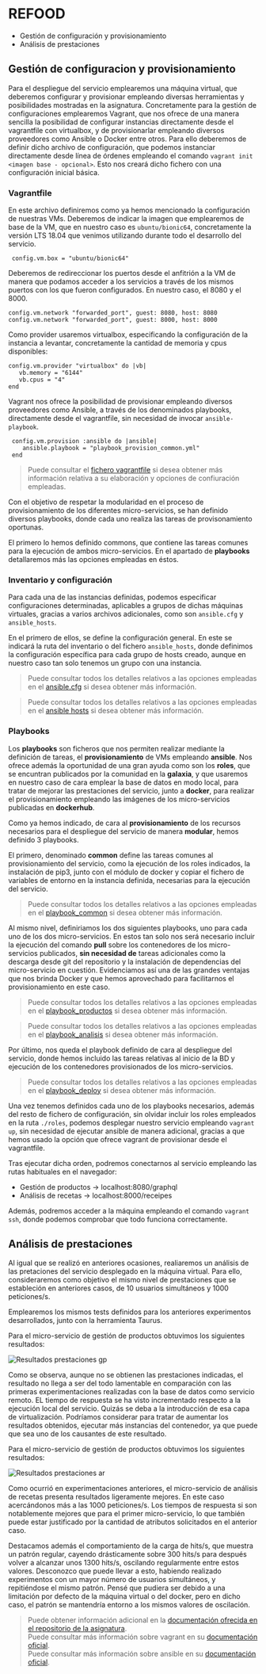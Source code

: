 # REFOOD

* Gestión de configuración y provisionamiento
* Análisis de prestaciones

## Gestión de configuracion y provisionamiento
Para el despliegue del servicio emplearemos una máquina virtual, que deberemos configurar y provisionar empleando diversas herramientas y posibilidades mostradas en la asignatura. Concretamente para la gestión de configuraciones emplearemos Vagrant, que nos ofrece de una manera sencilla la posibilidad de configurar instancias directamente desde el vagrantfile con virtualbox, y de provisionarlar empleando diversos proveedores como Ansible o Docker entre otros. Para ello deberemos de definir dicho archivo de configuración, que podemos instanciar directamente desde línea de órdenes empleando el comando `vagrant init <imagen base - opcional>`. Esto nos creará dicho fichero con una configuración inicial básica.

### Vagrantfile
 En este archivo definiremos como ya hemos mencionado la configuración de nuestras VMs. Deberemos de indicar la imagen que emplearemos de base de la VM, que en nuestro caso es `ubuntu/bionic64`, concretamente la versión LTS 18.04 que venimos utilizando durante todo el desarrollo del servicio.
 ```
  config.vm.box = "ubuntu/bionic64"
 ```

 Deberemos de redireccionar los puertos desde el anfitrión a la VM de manera que podamos acceder a los servicios a través de los mismos puertos con los que fueron configurados. En nuestro caso, el 8080 y el 8000.
 ```
 config.vm.network "forwarded_port", guest: 8080, host: 8080 
 config.vm.network "forwarded_port", guest: 8000, host: 8000 
 ```
 Como provider usaremos virtualbox, especificando la configuración de la instancia a levantar, concretamente la cantidad de memoria y cpus disponibles:
 ```
 config.vm.provider "virtualbox" do |vb|
    vb.memory = "6144" 
    vb.cpus = "4"
 end
```

Vagrant nos ofrece la posibilidad de provisionar empleando diversos proveedores como Ansible, a través de los denominados playbooks, directamente desde el vagrantfile, sin necesidad de invocar `ansible-playbook`.
```
 config.vm.provision :ansible do |ansible|
    ansible.playbook = "playbook_provision_common.yml"
 end
```

> Puede consultar el [fichero vagrantfile](https://github.com/yoskitar/Cloud-Computing-CC/blob/master/provision/Vagrantfile) si desea obtener más información relativa a su elaboración y opciones de confiuración empleadas.

Con el objetivo de respetar la modularidad en el proceso de provisionamiento de los diferentes micro-servicios, se han definido diversos playbooks, donde cada uno realiza las tareas de provisonamiento oportunas. 

El primero lo hemos definido commons, que contiene las tareas comunes para la ejecución de ambos micro-servicios. En el apartado de **playbooks** detallaremos más las opciones empleadas en éstos.

### Inventario y configuración
Para cada una de las instancias definidas, podemos especificar configuraciones determinadas, aplicables a grupos de dichas máquinas virtuales, gracias a varios archivos adicionales, como son `ansible.cfg` y `ansible_hosts`.

En el primero de ellos, se define la configuración general. En este se indicará la ruta del inventario o del fichero `ansible_hosts`, donde definimos la configuración específica para cada grupo de hosts creado, aunque en nuestro caso tan solo tenemos un grupo con una instancia.

> Puede consultar todos los detalles relativos a las opciones empleadas en el [ansible.cfg](https://github.com/yoskitar/Cloud-Computing-CC/blob/master/provision/ansible.cfg) si desea obtener más información.

> Puede consultar todos los detalles relativos a las opciones empleadas en el [ansible hosts](https://github.com/yoskitar/Cloud-Computing-CC/blob/master/provision/ansible_hosts.txt) si desea obtener más información.

### Playbooks
Los **playbooks** son ficheros que nos permiten realizar mediante la definición de tareas, el **provisionamiento** de VMs empleando **ansible**. Nos ofrece además la oportunidad de una gran ayuda como son los **roles**, que se encuntran publicados por la comunidad en la **galaxia**, y que usaremos en nuestro caso de cara emplear la base de datos en modo local, para tratar de mejorar las prestaciones del servicio, junto a **docker**, para realizar el provisionamiento empleando las imágenes de los micro-servicios publicadas en **dockerhub**.  

Como ya hemos indicado, de cara al **provisionamiento** de los recursos necesarios para el despliegue del servicio de manera **modular**, hemos definido 3 playbooks. 

El primero, denominado **common** define las tareas comunes al provisionamiento del servicio, como la ejecución de los roles indicados, la instalación de pip3, junto con el módulo de docker y copiar el fichero de variables de entorno en la instancia definida, necesarias para la ejecución del servicio.

> Puede consultar todos los detalles relativos a las opciones empleadas en el [playbook_common](https://github.com/yoskitar/Cloud-Computing-CC/blob/master/provision/playbook_provision_common.yml) si desea obtener más información.

Al mismo nivel, definiriamos los dos siguientes playbooks, uno para cada uno de los dos micro-servicios. En estos tan solo nos será necesario incluir la ejecución del comando **pull** sobre los contenedores de los micro-servicios publicados, **sin necesidad de** tareas adicionales como la descarga desde git del repositorio y la instalación de dependencias del micro-servicio en cuestión. Evidenciamos así una de las grandes ventajas que nos brinda Docker y que hemos aprovechado para facilitarnos el provisionamiento en este caso.

> Puede consultar todos los detalles relativos a las opciones empleadas en el [playbook_productos](https://github.com/yoskitar/Cloud-Computing-CC/blob/master/provision/playbook_provision_gp.yml) si desea obtener más información.

> Puede consultar todos los detalles relativos a las opciones empleadas en el [playbook_analisis](https://github.com/yoskitar/Cloud-Computing-CC/blob/master/provision/playbook_provision_ar.yml) si desea obtener más información.

Por último, nos queda el playbook definido de cara al despliegue del servicio, donde hemos incluido las tareas relativas al inicio de la BD y ejecución de los contenedores provisionados de los micro-servicios.

> Puede consultar todos los detalles relativos a las opciones empleadas en el [playbook_deploy](https://github.com/yoskitar/Cloud-Computing-CC/blob/master/provision/playbook_deploy.yml) si desea obtener más información.

Una vez tenemos definidos cada uno de los playbooks necesarios, además del resto de fichero de configuración, sin olvidar incluir los roles empleados en la ruta `./roles`, podemos desplegar nuestro servicio empleando `vagrant up`, sin necesidad de ejecutar ansible de manera adicional, gracias a que hemos usado la opción que ofrece vagrant de provisionar desde el vagrantfile.

Tras ejecutar dicha orden, podremos conectarnos al servicio empleando las rutas habituales en el navegador:
* Gestión de productos -> localhost:8080/graphql
* Análisis de recetas -> localhost:8000/receipes

Además, podremos acceder a la máquina empleando el comando `vagrant ssh`, donde podemos comprobar que todo funciona correctamente.

## Análisis de prestaciones

Al igual que se realizó en anteriores ocasiones, realiaremos un análisis de las pretaciones del servicio desplegado en la máquina virtual. Para ello, consideraremos como objetivo el mismo nivel de prestaciones que se estableción en anteriores casos, de 10 usuarios simultáneos y 1000 peticiones/s. 

Emplearemos los mismos tests definidos para los anteriores experimentos desarrollados, junto con la herramienta Taurus.

Para el micro-servicio de gestión de productos obtuvimos los siguientes resultados:

![Resultados prestaciones gp](https://raw.githubusercontent.com/yoskitar/Cloud-Computing-CC/master/Justificaciones/imagenes/test_10u_gp_vm.png)

Como se observa, aunque no se obtienen las prestaciones indicadas, el resultado no llega a ser del todo lamentable en comparación con las primeras experimentaciones realizadas con la base de datos como servicio remoto. EL tiempo de respuesta se ha visto incrementado respecto a la ejecución local del servicio. Quizás se deba a la introducción de esa capa de virtualización. Podríamos considerar para tratar de aumentar los resultados obtenidos, ejecutar más instancias del contenedor, ya que puede que sea uno de los causantes de este resultado.

Para el micro-servicio de gestión de productos obtuvimos los siguientes resultados:

![Resultados prestaciones ar](https://raw.githubusercontent.com/yoskitar/Cloud-Computing-CC/master/Justificaciones/imagenes/test_10u_ar_vm.png)

Como ocurrió en experimentaciones anteriores, el micro-servicio de análisis de recetas presenta resultados ligeramente mejores. En este caso acercándonos más a las 1000 peticiones/s. Los tiempos de respuesta si son notablemente mejores que para el primer micro-servicio, lo que también puede estar justificado por la cantidad de atributos solicitados en el anterior caso.

Destacamos además el comportamiento de la carga de hits/s, que muestra un patrón regular, cayendo drásticamente sobre 300 hits/s para después volver a alcanzar unos 1300 hits/s, oscilando regularmente entre estos valores. Desconozco que puede llevar a esto, habiendo realizado experimentos con un mayor número de usuarios simultáneos, y repitiéndose el mismo patrón. Pensé que pudiera ser debido a una limitación por defecto de la máquina virtual o del docker, pero en dicho caso, el patrón se mantendría entorno a los mismos valores de oscilación. 

> Puede obtener información adicional en la [documentación ofrecida en el repositorio de la asignatura](http://jj.github.io/CC/documentos/temas/Provision.html).  
> Puede consultar más información sobre vagrant en su [documentación oficial](https://www.vagrantup.com/docs/index.html).  
> Puede consultar más información sobre ansible en su [documentación oficial](https://docs.ansible.com/ansible/latest/index.html).  

